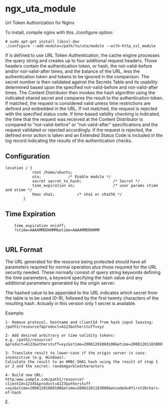 # ngx_uta_module
Url Token Authorization for Nginx

To install, compile nginx with this ./configure option:
```
# sudo apt-get install libssl-dev
./configure --add-module=/path/to/uta/module --with-http_ssl_module
```

If is defined to use URL Token Authentication, the cache engine processes the query string and creates up to four additional request headers. Those headers contain the authentication token, or hash, the not-valid-before and/or not-valid-after times, and the balance of the URL, less the authentication token and tokens to be ignored in the comparison.
The secret number is then validated against the Secrets Table and its usability determined based upon the specified not-valid-before and not-valid-after times. The Content Distributor then invokes the hash algorithm using the indicated shared secret and compares the result to the authentication token.
If matched, the request is considered valid unless time restrictions are defined and embedded in the URL. If not matched, the request is rejected with the specified status code.
If time-based validity checking is indicated, the time that the request was received at the Content Distributor is compared to “not-valid-before” or “not-valid-after” specifications and the request validated or rejected accordingly.
If the request is rejected, the defined error action is taken and an Extended Status Code is included in the log record indicating the results of the authentication checks.

## Configuration
```
location / {
            root /home/ubuntu;
            uta;			/* Enable module */
            secret secret_to_hash;	            /* Secret */
            time_expiration on;                 /* user params stime and etime */
            hmac sha1;			/* sha1 or sha256 */
        }
```
## Time Expiration
```
    time_expiration on|off;
    ?stime=AAAAMMDDHHMM&etime=AAAAMMDDHHMM
    
```
## URL Format
The URL generated for the resource being protected should have all parameters required for normal operation plus those required for the URL security needed. These normally consist of query string keywords defining the time parameters, a keyword specifying the hash value and any additional parameters generated by the origin server.

The hashed value to be appended to the URL indicates which secret from the table is to be used (0-9), followed by the first twenty characters of the resulting hash. Actually in this version only 1 secret is available.

Example:
```
1- Remove protocol, hostname and clientId from hash input leaving:
/path1/resource?&product=A123&otherstuff=xyz

2- Add desired arbitrary or time validity tokens:
e.g. /path1/resource?&product=A123&otherstuff=xyz&stime=20081201060100&etime=20081201183000

3- Translate result to lower-case if the origin server is case-insensitive (e.g. Windows).
Calculate the result to an HMAC-SHA1 hash using the result of step 1 or 2 and the secret: randomgarbledcharacters

4- Build new URL:
http:www.sample.com/path1/resource?clientId=12345&product=A123&otherstuff
=xyz&stime=20081201060100&etime=20081201183000&encoded=0first20chars-of-hash
```

E.

